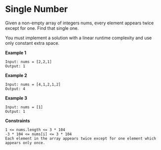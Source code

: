 # Single Number
Given a non-empty array of integers nums, every element appears twice except for one. Find that single one.

You must implement a solution with a linear runtime complexity and use only constant extra space.

**Example 1**
```
Input: nums = [2,2,1]
Output: 1
```
**Example 2**
```
Input: nums = [4,1,2,1,2]
Output: 4
```
**Example 3**
```
Input: nums = [1]
Output: 1
```
**Constraints**
```
1 <= nums.length <= 3 * 104
-3 * 104 <= nums[i] <= 3 * 104
Each element in the array appears twice except for one element which appears only once.
```
